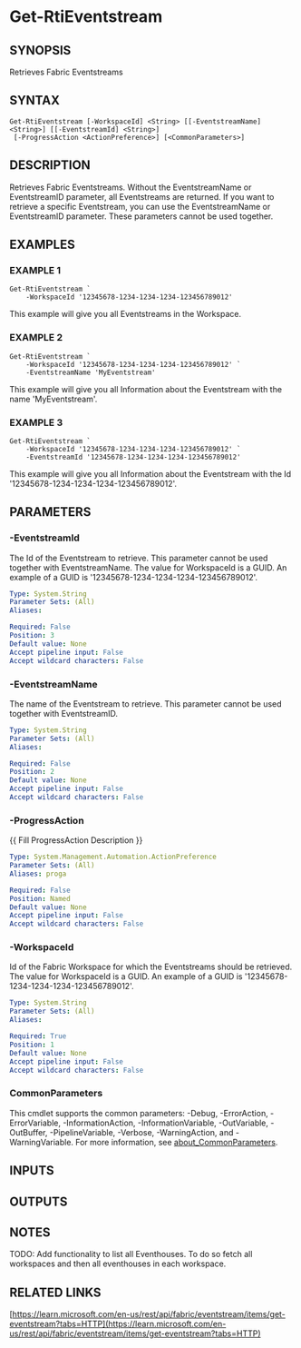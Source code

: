 # Get-RtiEventstream

## SYNOPSIS
Retrieves Fabric Eventstreams

## SYNTAX

```
Get-RtiEventstream [-WorkspaceId] <String> [[-EventstreamName] <String>] [[-EventstreamId] <String>]
 [-ProgressAction <ActionPreference>] [<CommonParameters>]
```

## DESCRIPTION
Retrieves Fabric Eventstreams.
Without the EventstreamName or EventstreamID parameter, all Eventstreams are returned.
If you want to retrieve a specific Eventstream, you can use the EventstreamName or EventstreamID parameter.
These
parameters cannot be used together.

## EXAMPLES

### EXAMPLE 1
```
Get-RtiEventstream `
    -WorkspaceId '12345678-1234-1234-1234-123456789012'
```

This example will give you all Eventstreams in the Workspace.

### EXAMPLE 2
```
Get-RtiEventstream `
    -WorkspaceId '12345678-1234-1234-1234-123456789012' `
    -EventstreamName 'MyEventstream'
```

This example will give you all Information about the Eventstream with the name 'MyEventstream'.

### EXAMPLE 3
```
Get-RtiEventstream `
    -WorkspaceId '12345678-1234-1234-1234-123456789012' `
    -EventstreamId '12345678-1234-1234-1234-123456789012'
```

This example will give you all Information about the Eventstream with the Id '12345678-1234-1234-1234-123456789012'.

## PARAMETERS

### -EventstreamId
The Id of the Eventstream to retrieve.
This parameter cannot be used together with EventstreamName.
The value for WorkspaceId is a GUID. 
An example of a GUID is '12345678-1234-1234-1234-123456789012'.

```yaml
Type: System.String
Parameter Sets: (All)
Aliases:

Required: False
Position: 3
Default value: None
Accept pipeline input: False
Accept wildcard characters: False
```

### -EventstreamName
The name of the Eventstream to retrieve.
This parameter cannot be used together with EventstreamID.

```yaml
Type: System.String
Parameter Sets: (All)
Aliases:

Required: False
Position: 2
Default value: None
Accept pipeline input: False
Accept wildcard characters: False
```

### -ProgressAction
{{ Fill ProgressAction Description }}

```yaml
Type: System.Management.Automation.ActionPreference
Parameter Sets: (All)
Aliases: proga

Required: False
Position: Named
Default value: None
Accept pipeline input: False
Accept wildcard characters: False
```

### -WorkspaceId
Id of the Fabric Workspace for which the Eventstreams should be retrieved.
The value for WorkspaceId is a GUID. 
An example of a GUID is '12345678-1234-1234-1234-123456789012'.

```yaml
Type: System.String
Parameter Sets: (All)
Aliases:

Required: True
Position: 1
Default value: None
Accept pipeline input: False
Accept wildcard characters: False
```

### CommonParameters
This cmdlet supports the common parameters: -Debug, -ErrorAction, -ErrorVariable, -InformationAction, -InformationVariable, -OutVariable, -OutBuffer, -PipelineVariable, -Verbose, -WarningAction, and -WarningVariable. For more information, see [about_CommonParameters](http://go.microsoft.com/fwlink/?LinkID=113216).

## INPUTS

## OUTPUTS

## NOTES
TODO: Add functionality to list all Eventhouses.
To do so fetch all workspaces and 
      then all eventhouses in each workspace.

## RELATED LINKS

[https://learn.microsoft.com/en-us/rest/api/fabric/eventstream/items/get-eventstream?tabs=HTTP](https://learn.microsoft.com/en-us/rest/api/fabric/eventstream/items/get-eventstream?tabs=HTTP)

